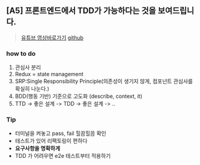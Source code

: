 ## [A5] 프론트엔드에서 TDD가 가능하다는 것을 보여드립니다.
>[유튜브 영상바로가기](https://www.youtube.com/watch?v=L1dtkLeIz-M&t=110s)
>[github](https://github.com/CodeSoom/frontend-tdd-feconf2020)

### how to do
1. 관심사 분리
2. Redux = state management
3. SRP:Single Responsibility Principle(의존성이 생기지 않게, 컴포넌트 관심사를 확실히 나눈다.)
4. BDD(행동 기반) 기준으로 고도화 (describe, context, it)
5. TTD -> 좋은 설계 -> TDD -> 좋은 설계 -> ..


### Tip
- 터미널을 켜놓고 pass, fail 힐끔힐끔 확인
- 테스트가 있어 리팩토링이 편하다
- **요구사항을 명확하게**
- TDD 가 어려우면 e2e 테스트부터 적용하기
